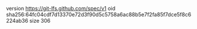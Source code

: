 version https://git-lfs.github.com/spec/v1
oid sha256:64fc04cdf7d13370e72d3f90d5c5758a6ac88b5e7f2fa85f7dce5f8c6224ab36
size 306
